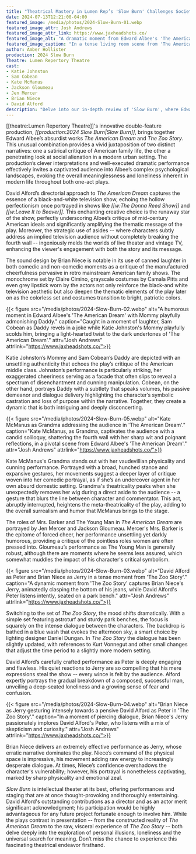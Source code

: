 ```yaml
---
title: "Theatrical Mastery in Lumen Rep’s 'Slow Burn' Challenges Societal Facades"
date: 2024-07-13T12:21:00-04:00
featured_image: /media/photos/2024-Slow-Burn-01.webp
featured_image_attr: Josh Andrews
featured_image_attr_link: https://www.jaxheadshots.co/
featured_image_alt: "A dramatic moment from Edward Albee's 'The American Dream' showing characters Grandma, Mrs. Barker, Daddy and Mommy engaging in a tense conversation."
featured_image_caption: "In a tense living room scene from 'The American Dream', Grandma (Kate McManus) sits sternly beside Mrs. Barker (Jen Mercer), who argues with Mommy (Katie Johnston) while Daddy (Sam Cobean) cowers in fear and irritation between them."
author: Amber Hollister
production: 2024 Slow Burn
Theatre: Lumen Repertory Theatre
cast: 
- Katie Johnston
- Sam Cobean
- Kate McManus
- Jackson Gloumeau
- Jen Mercer
- Brian Niece
- David Alford
description: "Delve into our in-depth review of 'Slow Burn', where Edward Albee's 'The American Dream' and 'The Zoo Story' converge to challenge and entertain, revealing the stark realities beneath societal facades."
---
```

[[theatre:Lumen Repertory Theatre]]'s innovative double-feature production, *[[production:2024 Slow Burn|Slow Burn]]*, brings together Edward Albee’s absurdist works *The American Dream* and *The Zoo Story*. This unusual combination provides a vivid juxtaposition of two distinct narratives: one a satirical critique of American family life, the other a penetrating look at social alienation in a modern urban setting. The production’s clever interpretations and well-executed dramatic performance effectively invites a captivated audience into Albee’s complex psychological landscapes, evoking the overall meaninglessness and loneliness inherent in modern life throughout both one-act plays.<!--more-->

David Alford’s directorial approach to *The American Dream* captures the essence of a black-and-white television show, echoing the hollow perfectionism once portrayed in shows like *[[w:The Donna Reed Show]]* and *[[w:Leave It to Beaver]]*. This enchanting creative choice is the runaway star of the show, perfectly underscoring Albee’s critique of mid-century American ideals and significantly amplifying the thematic message of the play. Moreover, the strategic use of asides -- where characters subtly address an implied television audience without completely breaking the fourth wall -- ingeniously melds the worlds of live theater and vintage TV, enhancing the viewer's engagement with both the story and its message. 

The sound design by Brian Niece is notable in its use of canned laughter in both comedic and non-comedic moments as a critique of the manufactured cheerfulness pervasive in retro mainstream American family shows. The monochrome set by Claire Cimino, grayscale costumes by Camala Pitts and even grey lipstick worn by the actors not only reinforce the black-and white television aesthetic but also deepen the thematic elements of the play later on as the colorless set and costumes transition to bright, patriotic colors.

{{< figure src="/media/photos/2024-Slow-Burn-02.webp" alt="A humorous moment in Edward Albee's 'The American Dream' with Mommy playfully admonishing Daddy." caption="Caught in a moment of laughter, Sam Cobean as Daddy revels in a joke while Katie Johnston's Mommy playfully scolds him, bringing a light-hearted twist to the dark undertones of 'The American Dream'." attr="Josh Andrews" attrlink="https://www.jaxheadshots.co/">}}

Katie Johnston’s Mommy and Sam Cobean’s Daddy are depicted with an unsettling authenticity that echoes the play’s critique of the American middle class. Johnston’s performance is particularly striking, her exaggerated cheeriness serving as a facade that often slips to reveal a spectrum of disenchantment and cunning manipulation. Cobean, on the other hand, portrays Daddy with a subtlety that speaks volumes, his passive demeanor and dialogue delivery highlighting the character’s symbolic castration and loss of purpose within the narrative. Together, they create a dynamic that is both intriguing and deeply disconcerting.

{{< figure src="/media/photos/2024-Slow-Burn-05.webp" alt="Kate McManus as Grandma addressing the audience in 'The American Dream'." caption="Kate McManus, as Grandma, captivates the audience with a candid soliloquy, shattering the fourth wall with her sharp wit and poignant reflections, in a pivotal scene from Edward Albee's 'The American Dream'." attr="Josh Andrews" attrlink="https://www.jaxheadshots.co/">}}

Kate McManus's Grandma stands out with her vaudevillian physicality and cunning performance. Portrayed with a broad, hunched stance and expansive gestures, her movements suggest a deeper layer of critique woven into her comedic portrayal, as if she’s an undercover agent in her own absurd domestic setting. Grandma's theatricality peaks when she unexpectedly removes her wig during a direct aside to the audience -- a gesture that blurs the line between character and commentator. This act, abruptly interrupted, heightens the meta-theatricality of the play, adding to the overall surrealism and humor that McManus brings to the stage.

The roles of Mrs. Barker and The Young Man in *The American Dream* are portrayed by Jen Mercer and Jackson Gloumeau. Mercer's Mrs. Barker is the epitome of forced cheer, her performance unsettling yet darkly humorous, providing a critique of the pointless roles women are often pressed into. Gloumeau’s performance as The Young Man is generally robust, although there are moments where he seems less assured, which somewhat muddles the impact of his character's critical symbolism.

{{< figure src="/media/photos/2024-Slow-Burn-03.webp" alt="David Alford as Peter and Brian Niece as Jerry in a tense moment from 'The Zoo Story'." caption="A dynamic moment from 'The Zoo Story' captures Brian Niece's Jerry, animatedly clasping the bottom of his jeans, while David Alford's Peter listens intently, seated on a park bench." attr="Josh Andrews" attrlink="https://www.jaxheadshots.co/">}}

Switching to the set of *The Zoo Story*, the mood shifts dramatically. With a simple set featuring astroturf and sturdy park benches, the focus is squarely on the intense dialogue between the characters. The backdrop is bathed in a blue wash that evokes the afternoon sky, a smart choice by lighting designer Daniel Dungan. In *The Zoo Story* the dialogue has been slightly updated, with references to Kurt Vonnegut and other small changes that adjust the time period to a slightly more modern setting.

David Alford’s carefully crafted performance as Peter is deeply engaging and flawless. His quiet reactions to Jerry are so compelling that his mere expressions steal the show -- every wince is felt by the audience. Alford expertly portrays the gradual breakdown of a composed, successful man, unveiling a deep-seated loneliness and a growing sense of fear and confusion. 

{{< figure src="/media/photos/2024-Slow-Burn-04.webp" alt="Brian Niece as Jerry gesturing intensely towards a pensive David Alford as Peter in 'The Zoo Story'." caption="In a moment of piercing dialogue, Brian Niece's Jerry passionately implores David Alford's Peter, who listens with a mix of skepticism and curiosity." attr="Josh Andrews" attrlink="https://www.jaxheadshots.co/">}}

Brian Niece delivers an extremely effective performance as Jerry, whose erratic narrative dominates the play. Niece’s command of the physical space is impressive, his movement adding raw energy to increasingly desperate dialogue. At times, Niece’s confidence overshadows the character's vulnerability; however, his portrayal is nonetheless captivating, marked by sharp physicality and emotional zeal.

*Slow Burn* is intellectual theater at its best, offering performances and staging that are at once thought-provoking and thoroughly entertaining. David Alford's outstanding contributions as a director and as an actor merit significant acknowledgment; his participation would be highly advantageous for any future project fortunate enough to involve him. While the plays contrast in presentation -- from the constructed reality of *The American Dream* to the raw, visceral experience of *The Zoo Story* -- both delve deeply into the exploration of personal illusions, loneliness and the universal search for meaning. Don’t miss the chance to experience this fascinating theatrical endeavor firsthand.